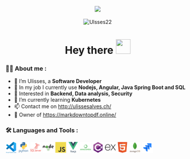 
<div id="header" align="center">
    <img src="https://media.giphy.com/media/jdPMeyv9rn0hZHh8n9/giphy.gif" width="100" />
    </br>

   <img align="center" src="https://komarev.com/ghpvc/?username=Ulisses22&style=flat-square&color=blue"
        alt="Ulsses22" />

   <h1>
        Hey there
        <img src="https://media.giphy.com/media/hvRJCLFzcasrR4ia7z/giphy.gif" width="40" height="40" />
    </h1>
</div>

### :man_technologist: About me :
- 🦾 I’m Ulisses, a **Software Developer**
- 💼 In my job I currently use **Nodejs, Angular, Java Spring Boot and SQL**
- 👀 Interested in **Backend, Data analysis, Security**
- 🌱 I’m currently learning **Kubernetes**
- 📫 Contact me on http://ulissesalves.ch/
- 💎 Owner of https://markdowntopdf.online/

### :hammer_and_wrench: Languages and Tools :
<div>
    <img src="https://github.com/devicons/devicon/blob/master/icons/vscode/vscode-original-wordmark.svg" width="30"
        height="30" />
    <img src="https://github.com/devicons/devicon/blob/master/icons/python/python-original-wordmark.svg" width="30"
        height="30" />
    <img src="https://github.com/devicons/devicon/blob/master/icons/microsoftsqlserver/microsoftsqlserver-plain-wordmark.svg"
        width="30" height="30" />
    <img src="https://github.com/devicons/devicon/blob/master/icons/nodejs/nodejs-original-wordmark.svg" width="30"
        height="30" />
    <img src="https://github.com/devicons/devicon/blob/master/icons/javascript/javascript-original.svg" width="30"
        height="30" />
    <img src="https://github.com/devicons/devicon/blob/master/icons/vuejs/vuejs-original-wordmark.svg" width="30"
        height="30" />
    <img src="https://github.com/devicons/devicon/blob/master/icons/anaconda/anaconda-original-wordmark.svg" width="30"
        height="30" />
    <img src="https://github.com/devicons/devicon/blob/master/icons/csharp/csharp-original.svg" width="30"
        height="30" />
    <img src="https://github.com/devicons/devicon/blob/master/icons/express/express-original.svg" width="30"
        height="30" />
    <img src="https://github.com/devicons/devicon/blob/master/icons/html5/html5-original.svg" width="30" height="30" />
    <img src="https://github.com/devicons/devicon/blob/master/icons/mongodb/mongodb-original-wordmark.svg" width="30"
        height="30" />
    <img src="https://github.com/devicons/devicon/blob/master/icons/jira/jira-original.svg" width="30" height="30" />
</div>


<!---
Ulisses22/Ulisses22 is a ✨ special ✨ repository because its `README.md` (this file) appears on your GitHub profile.
You can click the Preview link to take a look at your changes.
--->


